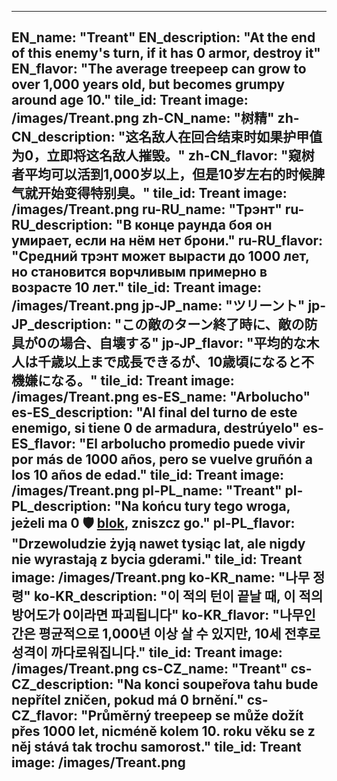---

EN_name: "Treant"
EN_description: "At the end of this enemy's turn, if it has 0 armor, destroy it"
EN_flavor: "The average treepeep can grow to over 1,000 years old, but becomes grumpy around age 10."
tile_id: Treant
image: /images/Treant.png
zh-CN_name: "树精"
zh-CN_description: "这名敌人在回合结束时如果护甲值为0，立即将这名敌人摧毁。"
zh-CN_flavor: "窥树者平均可以活到1,000岁以上，但是10岁左右的时候脾气就开始变得特别臭。"
tile_id: Treant
image: /images/Treant.png
ru-RU_name: "Трэнт"
ru-RU_description: "В конце раунда боя он умирает, если на нём нет брони."
ru-RU_flavor: "Средний трэнт может вырасти до 1000 лет, но становится ворчливым примерно в возрасте 10 лет."
tile_id: Treant
image: /images/Treant.png
jp-JP_name: "ツリーント"
jp-JP_description: "この敵のターン終了時に、敵の防具が0の場合、自壊する"
jp-JP_flavor: "平均的な木人は千歳以上まで成長できるが、10歳頃になると不機嫌になる。"
tile_id: Treant
image: /images/Treant.png
es-ES_name: "Arbolucho"
es-ES_description: "Al final del turno de este enemigo, si tiene 0 de armadura, destrúyelo"
es-ES_flavor: "El arbolucho promedio puede vivir por más de 1000 años, pero se vuelve gruñón a los 10 años de edad."
tile_id: Treant
image: /images/Treant.png
pl-PL_name: "Treant"
pl-PL_description: "Na końcu tury tego wroga, jeżeli ma 0 🛡️️ <u>blok</u>, zniszcz go."
pl-PL_flavor: "Drzewoludzie żyją nawet tysiąc lat, ale nigdy nie wyrastają z bycia gderami."
tile_id: Treant
image: /images/Treant.png
ko-KR_name: "나무 정령"
ko-KR_description: "이 적의 턴이 끝날 때, 이 적의 방어도가 0이라면 파괴됩니다"
ko-KR_flavor: "나무인간은 평균적으로 1,000년 이상 살 수 있지만, 10세 전후로 성격이 까다로워집니다."
tile_id: Treant
image: /images/Treant.png
cs-CZ_name: "Treant"
cs-CZ_description: "Na konci soupeřova tahu bude nepřítel zničen, pokud má 0 brnění."
cs-CZ_flavor: "Průměrný treepeep se může dožít přes 1000 let, nicméně kolem 10. roku věku se z něj stává tak trochu samorost."
tile_id: Treant
image: /images/Treant.png
---
